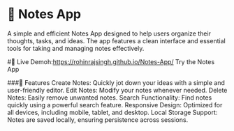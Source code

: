 # 📝 Notes App
A simple and efficient Notes App designed to help users organize their thoughts, tasks, and ideas. The app features a clean interface and essential tools for taking and managing notes effectively.

#🔗 Live Demoh:https://rohinrajsingh.github.io/Notes-App/
Try the Notes App

###🚀 Features
Create Notes: Quickly jot down your ideas with a simple and user-friendly editor.
Edit Notes: Modify your notes whenever needed.
Delete Notes: Easily remove unwanted notes.
Search Functionality: Find notes quickly using a powerful search feature.
Responsive Design: Optimized for all devices, including mobile, tablet, and desktop.
Local Storage Support: Notes are saved locally, ensuring persistence across sessions.
